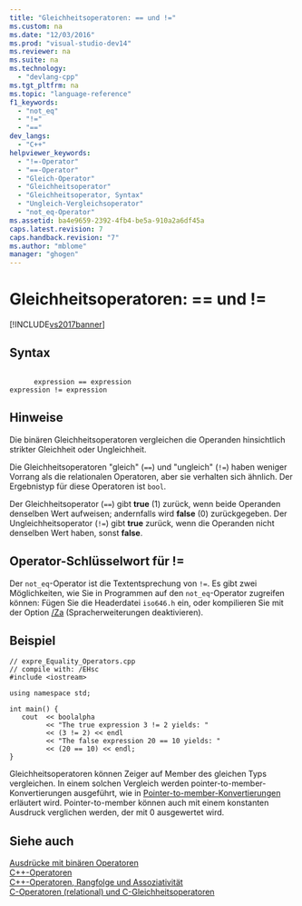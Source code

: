 ```yaml
---
title: "Gleichheitsoperatoren: == und !="
ms.custom: na
ms.date: "12/03/2016"
ms.prod: "visual-studio-dev14"
ms.reviewer: na
ms.suite: na
ms.technology: 
  - "devlang-cpp"
ms.tgt_pltfrm: na
ms.topic: "language-reference"
f1_keywords: 
  - "not_eq"
  - "!="
  - "=="
dev_langs: 
  - "C++"
helpviewer_keywords: 
  - "!=-Operator"
  - "==-Operator"
  - "Gleich-Operator"
  - "Gleichheitsoperator"
  - "Gleichheitsoperator, Syntax"
  - "Ungleich-Vergleichsoperator"
  - "not_eq-Operator"
ms.assetid: ba4e9659-2392-4fb4-be5a-910a2a6df45a
caps.latest.revision: 7
caps.handback.revision: "7"
ms.author: "mblome"
manager: "ghogen"
---
```

# Gleichheitsoperatoren: == und !=
[!INCLUDE[vs2017banner](../assembler/inline/includes/vs2017banner.md)]

## Syntax  
  
```  
  
      expression == expression  
expression != expression  
```  
  
## Hinweise  
 Die binären Gleichheitsoperatoren vergleichen die Operanden hinsichtlich strikter Gleichheit oder Ungleichheit.  
  
 Die Gleichheitsoperatoren "gleich" \(`==`\) und "ungleich" \(`!=`\) haben weniger Vorrang als die relationalen Operatoren, aber sie verhalten sich ähnlich.  Der Ergebnistyp für diese Operatoren ist `bool`.  
  
 Der Gleichheitsoperator \(`==`\) gibt **true** \(1\) zurück, wenn beide Operanden denselben Wert aufweisen; andernfalls wird **false** \(0\) zurückgegeben.  Der Ungleichheitsoperator \(`!=`\) gibt **true** zurück, wenn die Operanden nicht denselben Wert haben, sonst **false**.  
  
## Operator\-Schlüsselwort für \!\=  
 Der `not_eq`\-Operator ist die Textentsprechung von `!=`.  Es gibt zwei Möglichkeiten, wie Sie in Programmen auf den `not_eq`\-Operator zugreifen können: Fügen Sie die Headerdatei `iso646.h` ein, oder kompilieren Sie mit der Option [\/Za](../build/reference/za-ze-disable-language-extensions.md) \(Spracherweiterungen deaktivieren\).  
  
## Beispiel  
  
```  
// expre_Equality_Operators.cpp  
// compile with: /EHsc  
#include <iostream>  
  
using namespace std;  
  
int main() {  
   cout  << boolalpha  
         << "The true expression 3 != 2 yields: "  
         << (3 != 2) << endl  
         << "The false expression 20 == 10 yields: "  
         << (20 == 10) << endl;  
}  
```  
  
 Gleichheitsoperatoren können Zeiger auf Member des gleichen Typs vergleichen.  In einem solchen Vergleich werden pointer\-to\-member\-Konvertierungen ausgeführt, wie in [Pointer\-to\-member\-Konvertierungen](../misc/pointer-to-member-conversions.md) erläutert wird.  Pointer\-to\-member können auch mit einem konstanten Ausdruck verglichen werden, der mit 0 ausgewertet wird.  
  
## Siehe auch  
 [Ausdrücke mit binären Operatoren](../cpp/expressions-with-binary-operators.md)   
 [C\+\+\-Operatoren](../misc/cpp-operators.md)   
 [C\+\+\-Operatoren, Rangfolge und Assoziativität](../cpp/cpp-built-in-operators-precedence-and-associativity.md)   
 [C\-Operatoren \(relational\) und C\-Gleichheitsoperatoren](../c-language/c-relational-and-equality-operators.md)